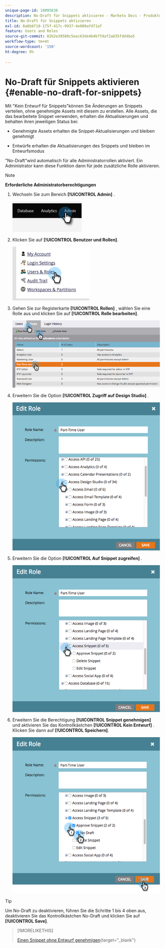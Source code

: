 ```yaml
---
unique-page-id: 10095636
description: No-Draft für Snippets aktivieren - Marketo Docs - Produktdokumentation
title: No-Draft für Snippets aktivieren
exl-id: 8a6b6f18-175f-417c-9937-4e000afd71af
feature: Users and Roles
source-git-commit: 02b2e39580c5eac63de4b4b7fdaf2a835fdd4ba5
workflow-type: tm+mt
source-wordcount: '150'
ht-degree: 0%

---
```


# No-Draft für Snippets aktivieren {#enable-no-draft-for-snippets}

Mit &quot;Kein Entwurf für Snippets&quot;können Sie Änderungen an Snippets verteilen, ohne genehmigte Assets mit diesem zu erstellen. Alle Assets, die das bearbeitete Snippet verwenden, erhalten die Aktualisierungen und behalten ihren jeweiligen Status bei:

* Genehmigte Assets erhalten die Snippet-Aktualisierungen und bleiben genehmigt

* Entwürfe erhalten die Aktualisierungen des Snippets und bleiben im Entwurfsmodus

&quot;No-Draft&quot;wird automatisch für alle Administratorrollen aktiviert. Ein Administrator kann diese Funktion dann für jede zusätzliche Rolle aktivieren.

>[!NOTE]
>
>**Erforderliche Administratorberechtigungen**

1. Wechseln Sie zum Bereich **[!UICONTROL Admin]** .

   ![](assets/enable-no-draft-for-snippets-1.png)

1. Klicken Sie auf **[!UICONTROL Benutzer und Rollen]**.

   ![](assets/enable-no-draft-for-snippets-2.png)

1. Gehen Sie zur Registerkarte **[!UICONTROL Rollen]** , wählen Sie eine Rolle aus und klicken Sie auf **[!UICONTROL Rolle bearbeiten]**.

   ![](assets/enable-no-draft-for-snippets-3.png)

1. Erweitern Sie die Option **[!UICONTROL Zugriff auf Design Studio]** .

   ![](assets/enable-no-draft-for-snippets-4.png)

1. Erweitern Sie die Option **[!UICONTROL Auf Snippet zugreifen]** .

   ![](assets/enable-no-draft-for-snippets-5.png)

1. Erweitern Sie die Berechtigung **[!UICONTROL Snippet genehmigen]** und aktivieren Sie das Kontrollkästchen **[!UICONTROL Kein Entwurf]** . Klicken Sie dann auf **[!UICONTROL Speichern]**.

   ![](assets/enable-no-draft-for-snippets-6.png)

>[!TIP]
>
>Um No-Draft zu deaktivieren, führen Sie die Schritte 1 bis 4 oben aus, deaktivieren Sie das Kontrollkästchen No-Draft und klicken Sie auf **[!UICONTROL Save]**.

>[!MORELIKETHIS]
>
>[Einen Snippet ohne Entwurf genehmigen](/help/marketo/product-docs/personalization/segmentation-and-snippets/snippets/approve-a-snippet-with-no-draft.md){target="_blank"}
